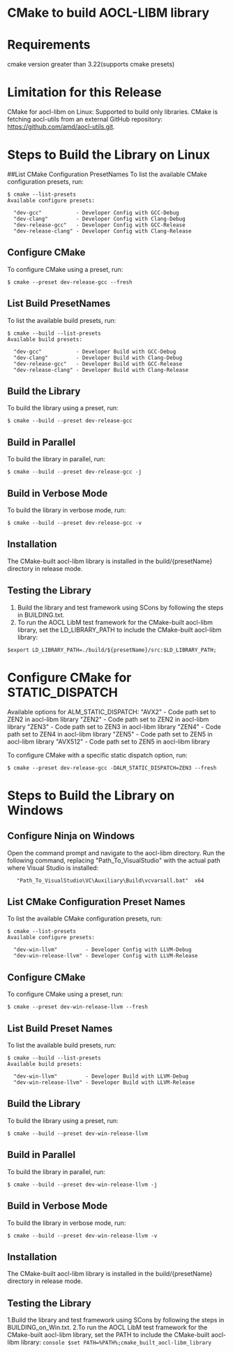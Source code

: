 # CMake to build AOCL-LIBM library

# Requirements
  cmake version greater than 3.22(supports cmake presets)

# Limitation for this Release
  CMake for aocl-libm on Linux: Supported to build only libraries.
  CMake is fetching aocl-utils from an external GitHub repository: https://github.com/amd/aocl-utils.git.

# Steps to Build the Library on Linux
##List CMake Configuration PresetNames
  To list the available CMake configuration presets, run:
```console
$ cmake --list-presets
Available configure presets:

  "dev-gcc"           - Developer Config with GCC-Debug
  "dev-clang"         - Developer Config with Clang-Debug
  "dev-release-gcc"   - Developer Config with GCC-Release
  "dev-release-clang" - Developer Config with Clang-Release
```

## Configure CMake
  To configure CMake using a preset, run:
```console
$ cmake --preset dev-release-gcc --fresh
```

## List Build PresetNames
  To list the available build presets, run:
```console
$ cmake --build --list-presets
Available build presets:

  "dev-gcc"           - Developer Build with GCC-Debug
  "dev-clang"         - Developer Build with Clang-Debug
  "dev-release-gcc"   - Developer Build with GCC-Release
  "dev-release-clang" - Developer Build with Clang-Release
```

## Build the Library
  To build the library using a preset, run:
```console
$ cmake --build --preset dev-release-gcc
```

## Build in Parallel
  To build the library in parallel, run:
```console
$ cmake --build --preset dev-release-gcc -j
```

## Build in Verbose Mode
  To build the library in verbose mode, run:
```console
$ cmake --build --preset dev-release-gcc -v
```

## Installation
  The CMake-built aocl-libm library is installed in the
  build/{presetName} directory in release mode.


## Testing the Library
  1. Build the library and test framework using SCons by
     following the steps in BUILDING.txt.
  2. To run the AOCL LibM test framework for the CMake-built
     aocl-libm library, set the LD_LIBRARY_PATH to include
     the CMake-built aocl-libm library:
  ```console
  $export LD_LIBRARY_PATH=./build/${presetName}/src:$LD_LIBRARY_PATH;
  ```

# Configure CMake for STATIC_DISPATCH
Available options for ALM_STATIC_DISPATCH:
  "AVX2"    - Code path set to ZEN2 in aocl-libm library
  "ZEN2"    - Code path set to ZEN2 in aocl-libm library
  "ZEN3"    - Code path set to ZEN3 in aocl-libm library
  "ZEN4"    - Code path set to ZEN4 in aocl-libm library
  "ZEN5"    - Code path set to ZEN5 in aocl-libm library
  "AVX512"  - Code path set to ZEN5 in aocl-libm library

  To configure CMake with a specific static dispatch option, run:
```console
$ cmake --preset dev-release-gcc -DALM_STATIC_DISPATCH=ZEN3 --fresh
```



# Steps to Build the Library on Windows
## Configure Ninja on Windows
  Open the command prompt and navigate to the aocl-libm directory.
  Run the following command, replacing "Path_To_VisualStudio" with the actual path
  where Visual Studio is installed:
```console
   "Path_To_VisualStudio\VC\Auxiliary\Build\vcvarsall.bat"  x64
```

## List CMake Configuration Preset Names
  To list the available CMake configuration presets, run:
```console
$ cmake --list-presets
Available configure presets:

  "dev-win-llvm"         - Developer Config with LLVM-Debug
  "dev-win-release-llvm" - Developer Config with LLVM-Release
```

## Configure CMake
  To configure CMake using a preset, run:
```console
$ cmake --preset dev-win-release-llvm --fresh
```

## List Build Preset Names
  To list the available build presets, run:
```console
$ cmake --build --list-presets
Available build presets:

  "dev-win-llvm"         - Developer Build with LLVM-Debug
  "dev-win-release-llvm" - Developer Build with LLVM-Release
```

## Build the Library
  To build the library using a preset, run:
```console
$ cmake --build --preset dev-win-release-llvm
```

## Build in Parallel
   To build the library in parallel, run:
```console
$ cmake --build --preset dev-win-release-llvm -j
```

## Build in Verbose Mode
  To build the library in verbose mode, run:
```console
$ cmake --build --preset dev-win-release-llvm -v
```

## Installation
  The CMake-built aocl-libm library is installed in the
  build/{presetName} directory in release mode.

## Testing the Library
  1.Build the library and test framework using SCons by
    following the steps in BUILDING_on_Win.txt.
  2.To run the AOCL LibM test framework for the CMake-built
    aocl-libm library, set the PATH to include the
    CMake-built aocl-libm library:
    ```console
    $set PATH=%PATH%;cmake_built_aocl-libm_library
    ```
